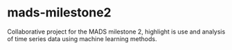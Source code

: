 # mads-milestone2
Collaborative project for the MADS milestone 2, highlight is use and analysis of time series data using machine learning methods.
